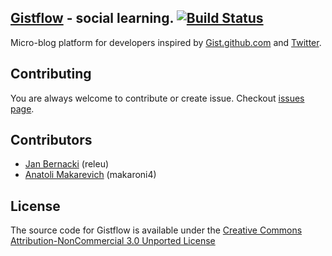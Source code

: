 ## [Gistflow](http://gistflow.com) - social learning. [![Build Status](https://secure.travis-ci.org/gist-flow/gistflow.png)](http://travis-ci.org/gist-flow/gistflow)

Micro-blog platform for developers inspired by [Gist.github.com](http://gist.github.com) and [Twitter](http://twitter.com).

## Contributing

You are always welcome to contribute or create issue. Checkout [issues page](https://github.com/gist-flow/gistflow/issues).

## Contributors

* [Jan Bernacki](https://github.com/makaroni4) (releu)
* [Anatoli Makarevich](https://github.com/releu) (makaroni4)

## License

The source code for Gistflow is available under the [Creative Commons Attribution-NonCommercial 3.0 Unported License](http://creativecommons.org/licenses/by-nc/3.0)